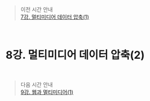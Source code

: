 > 이전 시간 안내  
> [7강. 멀티미디어 데이터 압축(1)](./07_Multimedia_data_compression1.md)  

<br>

# 8강. 멀티미디어 데이터 압축(2)  

<br>

> 다음 시간 안내  
> [9강. 웹과 멀티미디어(1)](./09_Web_and_Multimedia1.md)  